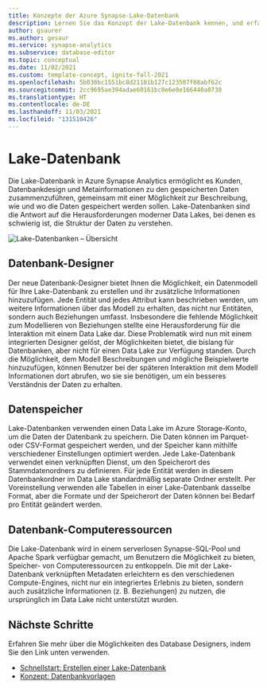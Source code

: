 ```yaml
---
title: Konzepte der Azure Synapse-Lake-Datenbank
description: Lernen Sie das Konzept der Lake-Datenbank kennen, und erfahren Sie, wie es zur Strukturierung von Daten beiträgt.
author: gsaurer
ms.author: gesaur
ms.service: synapse-analytics
ms.subservice: database-editor
ms.topic: conceptual
ms.date: 11/02/2021
ms.custom: template-concept, ignite-fall-2021
ms.openlocfilehash: 5b030bc1551bc8d21101b127c123507f08abf62c
ms.sourcegitcommit: 2cc9695ae394adae60161bc0e6e0e166440a0730
ms.translationtype: HT
ms.contentlocale: de-DE
ms.lasthandoff: 11/03/2021
ms.locfileid: "131510426"
---
```

# <a name="lake-database"></a>Lake-Datenbank

Die Lake-Datenbank in Azure Synapse Analytics ermöglicht es Kunden, Datenbankdesign und Metainformationen zu den gespeicherten Daten zusammenzuführen, gemeinsam mit einer Möglichkeit zur Beschreibung, wie und wo die Daten gespeichert werden sollen. Lake-Datenbanken sind die Antwort auf die Herausforderungen moderner Data Lakes, bei denen es schwierig ist, die Struktur der Daten zu verstehen.  

![Lake-Datenbanken – Übersicht](./media/concepts-lake-database/lake-database-overview.png)


## <a name="database-designer"></a>Datenbank-Designer

Der neue Datenbank-Designer bietet Ihnen die Möglichkeit, ein Datenmodell für Ihre Lake-Datenbank zu erstellen und ihr zusätzliche Informationen hinzuzufügen. Jede Entität und jedes Attribut kann beschrieben werden, um weitere Informationen über das Modell zu erhalten, das nicht nur Entitäten, sondern auch Beziehungen umfasst. Insbesondere die fehlende Möglichkeit zum Modellieren von Beziehungen stellte eine Herausforderung für die Interaktion mit einem Data Lake dar. Diese Problematik wird nun mit einem integrierten Designer gelöst, der Möglichkeiten bietet, die bislang für Datenbanken, aber nicht für einen Data Lake zur Verfügung standen. Durch die Möglichkeit, dem Modell Beschreibungen und mögliche Beispielwerte hinzuzufügen, können Benutzer bei der späteren Interaktion mit dem Modell Informationen dort abrufen, wo sie sie benötigen, um ein besseres Verständnis der Daten zu erhalten. 

## <a name="data-storage"></a>Datenspeicher 

Lake-Datenbanken verwenden einen Data Lake im Azure Storage-Konto, um die Daten der Datenbank zu speichern. Die Daten können im Parquet- oder CSV-Format gespeichert werden, und der Speicher kann mithilfe verschiedener Einstellungen optimiert werden. Jede Lake-Datenbank verwendet einen verknüpften Dienst, um den Speicherort des Stammdatenordners zu definieren. Für jede Entität werden in diesem Datenbankordner im Data Lake standardmäßig separate Ordner erstellt. Per Voreinstellung verwenden alle Tabellen in einer Lake-Datenbank dasselbe Format, aber die Formate und der Speicherort der Daten können bei Bedarf pro Entität geändert werden. 


## <a name="database-compute"></a>Datenbank-Computeressourcen

Die Lake-Datenbank wird in einem serverlosen Synapse-SQL-Pool und Apache Spark verfügbar gemacht, um Benutzern die Möglichkeit zu bieten, Speicher- von Computeressourcen zu entkoppeln. Die mit der Lake-Datenbank verknüpften Metadaten erleichtern es den verschiedenen Compute-Engines, nicht nur ein integriertes Erlebnis zu bieten, sondern auch zusätzliche Informationen (z. B. Beziehungen) zu nutzen, die ursprünglich im Data Lake nicht unterstützt wurden. 

## <a name="next-steps"></a>Nächste Schritte

Erfahren Sie mehr über die Möglichkeiten des Database Designers, indem Sie den Link unten verwenden.
- [Schnellstart: Erstellen einer Lake-Datenbank](quick-start-create-lake-database.md)
- [Konzept: Datenbankvorlagen](concepts-database-templates.md)
